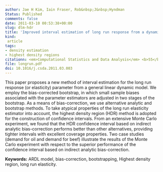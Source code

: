 ```yaml
---
author: Jae H Kim, Iain Fraser, Rob&nbsp;J&nbsp;Hyndman
Status: Published
comments: false
date: 2011-03-10 00:53:38+00:00
slug: dlm-hdr
title: 'Improved interval estimation of long run response from a dynamic linear model: a highest density region approach'
kind:
 article
tags:
- density estimation
- highest density regions
citationn: <em>Computational Statistics and Data Analysis</em> <b>55</b>(8), 2477-2489
file: longrun.pdf
doi: 10.1016/j.csda.2011.03.003
---
```


This paper proposes a new method of interval estimation for the long run response (or elasticity) parameter from a general linear dynamic model. We employ the bias-corrected bootstrap, in which small sample biases associated with the parameter estimators are adjusted in two stages of the bootstrap. As a means of bias-correction, we use alternative analytic and bootstrap methods. To take atypical properties of the long run elasticity estimator into account, the highest density region (HDR) method is adopted for the construction of confidence intervals. From an extensive Monte Carlo experiment, we found that the HDR confidence interval based on indirect analytic bias-correction performs better than other alternatives, providing tighter intervals with excellent coverage properties. Two case studies (demand for oil and demand for beef) illustrate the results of the Monte Carlo experiment with respect to the superior performance of the confidence interval based on indirect analytic bias-correction.

**Keywords:** ARDL model, bias-correction, bootstrapping, Highest density region, long run elasticity.


